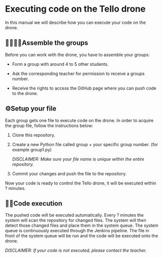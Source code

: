 # Executing code on the Tello drone

In this manual we will describe how you can execute your code on the drone. 

## :family_man_woman_girl_boy:Assemble the groups

Before you can work with the drone, you have to assemble your groups:

- Form a group with around 4 to 5 other students.

- Ask the corresponding teacher for permission to receive a groups number.

- Receive the rights to access the GitHub page where you can push code to the drone.

  

## :gear:Setup your file

Each group gets one file to execute code on the drone. In order to acquire the group file, follow the instructions below:

1. Clone this repository.

2. Create a new Python file called group + your specific group number. (for example group1.py)

   *DISCLAIMER: Make sure your file name is unique within the entire repository.*

3. Commit your changes and push the file to the repository.


Now your code is ready to control the Tello drone, it will be executed within ? minutes.

## :man_technologist:Code execution 

The pushed code will be executed automatically. Every ? minutes the system will scan the repository for changed files. The system will then detect those changed files and place them in the system queue. The system queue is continuously executed through the Jenkins pipeline. The file in front of the system queue will be run and the code will be executed onto the drone.

*DISCLAIMER: If your code is not executed, please contact the teacher.*
